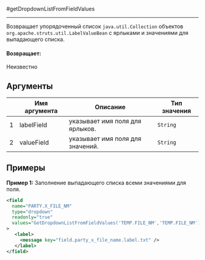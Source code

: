 #getDropdownListFromFieldValues

---

Возвращает упорядоченный список `java.util.Collection` объектов `org.apache.struts.util.LabelValueBean` с ярлыками и
значениями для выпадающего списка.

#### Возвращает:

Неизвестно

## Аргументы

|  | Имя аргумента | Описание | Тип значения |
| --- | --- | --- | --- |
| 1 | labelField | указывает имя поля для ярлыков. | `String` |
| 2 | valueField | указывает имя поля для значений. | `String` |

## Примеры

**Пример 1:** Заполнение выпадающего списка всеми значениями для поля.
```xml
<field
  name="PARTY.X_FILE_NM"
  type="dropdown"
  readonly="true"
  values="GetDropdownListFromFieldValues('TEMP.FILE_NM','TEMP.FILE_NM')"
>
   <label>
     <message key="field.party_x_file_name.label.txt" />
   </label>
</field>
```


